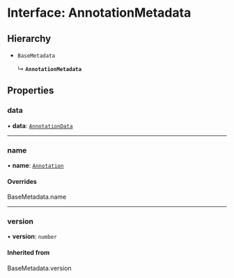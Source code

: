 # Interface: AnnotationMetadata

## Hierarchy

- `BaseMetadata`

  ↳ **`AnnotationMetadata`**

## Properties

### data

• **data**: [`AnnotationData`](AnnotationData.md)

___

### name

• **name**: [`Annotation`](../enums/MetadataType.md#annotation)

#### Overrides

BaseMetadata.name

___

### version

• **version**: `number`

#### Inherited from

BaseMetadata.version
